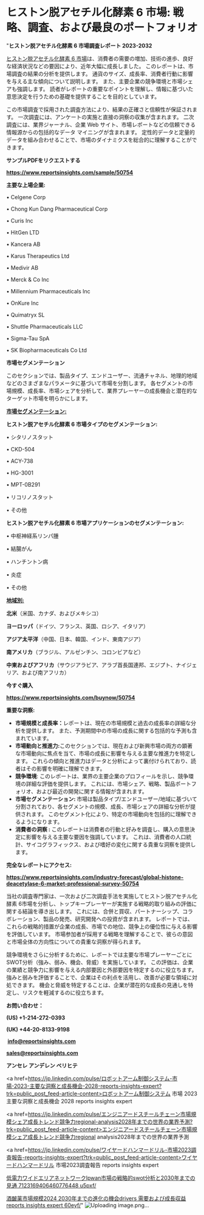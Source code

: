 # ヒストン脱アセチル化酵素 6 市場: 戦略、調査、および最良のポートフォリオ

"<strong>ヒストン脱アセチル化酵素 6 市場調査レポート 2023-2032</strong>

<a href=https://www.reportsinsights.com/sample/50754>ヒストン脱アセチル化酵素 6 市場</a>は、消費者の需要の増加、技術の進歩、良好な経済状況などの要因により、近年大幅に成長しました。 このレポートは、市場調査の結果の分析を提供します。 通貨のサイズ、成長率、消費者行動に影響を与える主な傾向について説明します。 また、主要企業の競争環境と市場シェアも強調します。 読者がレポートの重要なポイントを理解し、情報に基づいた意思決定を行うための基礎を提供することを目的としています。

この市場調査で採用された調査方法により、結果の正確さと信頼性が保証されます。 一次調査には、アンケートの実施と直接の洞察の収集が含まれます。 二次調査には、業界ジャーナル、企業 Web サイト、市場レポートなどの信頼できる情報源からの包括的なデータ マイニングが含まれます。 定性的データと定量的データを組み合わせることで、市場のダイナミクスを総合的に理解することができます。

<strong><b>サンプルPDFをリクエストする</b></strong>

<a href=https://www.reportsinsights.com/sample/50754><strong><u>https://www.reportsinsights.com/sample/50754</u></strong></a>

<strong>主要な上場企業:</strong>

• Celgene Corp

• Chong Kun Dang Pharmaceutical Corp

• Curis Inc

• HitGen LTD

• Kancera AB

• Karus Therapeutics Ltd

• Medivir AB

• Merck & Co Inc

• Millennium Pharmaceuticals Inc

• OnKure Inc

• Quimatryx SL

• Shuttle Pharmaceuticals LLC

• Sigma-Tau SpA

• SK Biopharmaceuticals Co Ltd

<strong>市場セグメンテーション</strong>

このセクションでは、製品タイプ、エンドユーザー、流通チャネル、地理的地域などのさまざまなパラメータに基づいて市場を分割します。 各セグメントの市場規模、成長率、市場シェアを分析して、業界プレーヤーの成長機会と潜在的なターゲット市場を明らかにします。

<strong><u>市場セグメンテーション</u></strong><strong><u>:</u></strong>

<strong>ヒストン脱アセチル化酵素 6 市場タイプのセグメンテーション:</strong>

• シタリノスタット

• CKD-504

• ACY-738

• HG-3001

• MPT-0B291

• リコリノスタット

• その他

<strong>ヒストン脱アセチル化酵素 6 市場アプリケーションのセグメンテーション:</strong>

• 中枢神経系リンパ腫

• 結腸がん

• ハンチントン病

• 炎症

• その他

<strong><u>地域別</u></strong><strong><u>:</u></strong>

<strong>北米</strong>（米国、カナダ、およびメキシコ）

<strong>ヨーロッパ</strong>（ドイツ、フランス、英国、ロシア、イタリア）

<strong>アジア太平洋</strong>（中国、日本、韓国、インド、東南アジア）

<strong>南アメリカ</strong>（ブラジル、アルゼンチン、コロンビアなど）

<strong>中東およびアフリカ</strong>（サウジアラビア、アラブ首長国連邦、エジプト、ナイジェリア、および南アフリカ）

<strong>今すぐ購入</strong>

<a href=https://www.reportsinsights.com/buynow/50754><strong><u>https://www.reportsinsights.com/buynow/50754</u></strong></a>

<strong>重要な洞察:</strong>
<ul>
  <li><strong>市場規模と成長率：</strong>レポートは、現在の市場規模と過去の成長率の詳細な分析を提供します。 また、予測期間中の市場の成長に関する包括的な予測も含まれています。</li>
  <li><strong>市場動向と推進力:</strong>このセクションでは、現在および新興市場の両方の顕著な市場動向に焦点を当て、市場の成長に影響を与える主要な推進力を特定します。 これらの傾向と推進力はデータと分析によって裏付けられており、読者はその影響を明確に理解できます。</li>
  <li><strong>競争環境</strong>: このレポートは、業界の主要企業のプロフィールを示し、競争環境の詳細な評価を提供します。 これには、市場シェア、戦略、製品ポートフォリオ、および最近の開発に関する情報が含まれます。</li>
  <li><strong>市場セグメンテーション: </strong>市場は製品タイプ/エンドユーザー/地域に基づいて分割されており、各セグメントの規模、成長、市場シェアの詳細な分析が提供されます。 このセグメント化により、特定の市場動向を包括的に理解できるようになります。</li>
  <li><strong>消費者の洞察 : </strong>このレポートは消費者の行動と好みを調査し、購入の意思決定に影響を与える主要な要因を強調しています。 これは、消費者の人口統計、サイコグラフィックス、および嗜好の変化に関する貴重な洞察を提供します。</li>
</ul>
<strong>完全なレポートにアクセス:</strong>

<a href=https://www.reportsinsights.com/industry-forecast/global-histone-deacetylase-6-market-professional-survey-50754><strong><u><b>https://www.reportsinsights.com/industry-forecast/global-histone-deacetylase-6-market-professional-survey-50754</b></u></strong></a>

当社の調査専門家は、一次および二次調査手法を実施してヒストン脱アセチル化酵素 6市場を分析し、トップキープレーヤーが実施する戦略的取り組みの評価に関する結論を導き出します。 これには、合併と買収、パートナーシップ、コラボレーション、製品の発売、研究開発への投資が含まれます。 レポートでは、これらの戦略的措置が企業の成長、市場での地位、競争上の優位性に与える影響を評価しています。 市場参加者が採用する戦略を理解することで、彼らの意図と市場全体の方向性についての貴重な洞察が得られます。

競争環境をさらに分析するために、レポートでは主要な市場プレーヤーごとにSWOT分析（強み、弱み、機会、脅威）を実施しています。 この評価は、企業の業績と競争力に影響を与える内部要因と外部要因を特定するのに役立ちます。 強みと弱みを評価することで、企業はその利点を活用し、改善が必要な領域に対処できます。 機会と脅威を特定することは、企業が潜在的な成長の見通しを特定し、リスクを軽減するのに役立ちます。

<strong>お問い合わせ：</strong>

<strong>(US) +1-214-272-0393</strong>

<strong>(UK) +44-20-8133-9198</strong>

<strong> </strong><a href=info@reportsinsights.com><strong><u>info@reportsinsights.com</u></strong></a>

<a href=sales@reportsinsights.com><strong><u>sales@reportsinsights.com</u></strong></a>

<strong>アンセレ アンデレン ベリヒテ</strong>

<a href=https://jp.linkedin.com/pulse/ロボットアーム制御システム-市場-2023-主要な洞察と成長機会-2028-reports-insights-expert?trk=public_post_feed-article-content>ロボットアーム制御システム 市場 2023 主要な洞察と成長機会 2028 reports insights expert</a>

<a href=https://jp.linkedin.com/pulse/エンジニアードスチールチェーン市場規模シェア成長トレンド競争力regional-analysis2028年までの世界の業界予測?trk=public_post_feed-article-content>エンジニアードスチールチェーン市場規模シェア成長トレンド競争力regional analysis2028年までの世界の業界予測</a>

<a href=https://jp.linkedin.com/pulse/ワイヤードハンマードリル-市場2023調査報告-reports-insights-expert?trk=public_post_feed-article-content>ワイヤードハンマードリル 市場2023調査報告 reports insights expert</a>

<a href=https://www.linkedin.com/pulse/低電力ワイドエリアネットワークlpwan市場の戦略的swot分析と2030年までの見通-7123169406460776448-u5pxf/>低電力ワイドエリアネットワークlpwan市場の戦略的swot分析と2030年までの見通 7123169406460776448 u5pxf/</a>

<a href=https://www.linkedin.com/pulse/酒皶薬市場規模2024-2030年までの進化の機会drivers-需要および成長収益-reports-insights-expert-60eyf/>酒皶薬市場規模2024 2030年までの進化の機会drivers 需要および成長収益 reports insights expert 60eyf/</a>"
![Uploading image.png…]()
